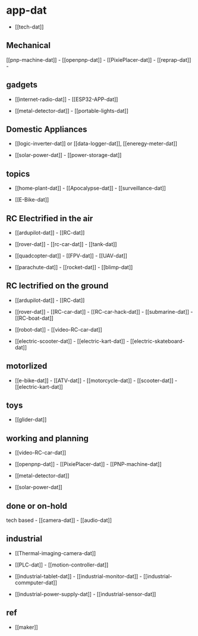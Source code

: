 # app-dat

- [[tech-dat]]

## Mechanical 

[[pnp-machine-dat]] - [[openpnp-dat]] - [[PixiePlacer-dat]] - [[reprap-dat]] - 

## gadgets 

- [[internet-radio-dat]] - [[ESP32-APP-dat]]

- [[metal-detector-dat]] - [[portable-lights-dat]]



## Domestic Appliances 

- [[logic-inverter-dat]] or [[data-logger-dat]], [[eneregy-meter-dat]]

- [[solar-power-dat]] - [[power-storage-dat]]
  
## topics 

- [[home-plant-dat]] - [[Apocalypse-dat]] - [[surveillance-dat]]

- [[E-Bike-dat]]

## RC Electrified in the air

- [[ardupilot-dat]] - [[RC-dat]]

- [[rover-dat]] - [[rc-car-dat]] - [[tank-dat]]

- [[quadcopter-dat]] - [[FPV-dat]] - [[UAV-dat]]

- [[parachute-dat]] - [[rocket-dat]] - [[blimp-dat]]
  
## RC lectrified on the ground  

- [[ardupilot-dat]] - [[RC-dat]]
  
- [[rover-dat]] - [[RC-car-dat]] - [[RC-car-hack-dat]] - [[submarine-dat]] - [[RC-boat-dat]]

- [[robot-dat]] - [[video-RC-car-dat]]

- [[electric-scooter-dat]] - [[electric-kart-dat]] - [[electric-skateboard-dat]]

## motorlized

- [[e-bike-dat]] - [[ATV-dat]] - [[motorcycle-dat]] - [[scooter-dat]] - [[electric-kart-dat]]


## toys 

- [[glider-dat]]

## working and planning

- [[video-RC-car-dat]]

- [[openpnp-dat]] - [[PixiePlacer-dat]] - [[PNP-machine-dat]]

- [[metal-detector-dat]]

- [[solar-power-dat]]


## done or on-hold

tech based - [[camera-dat]] - [[audio-dat]]


## industrial 

- [[Thermal-imaging-camera-dat]]

- [[PLC-dat]] - [[motion-controller-dat]]

- [[industrial-tablet-dat]] - [[industrial-monitor-dat]] - [[industrial-commputer-dat]]

- [[industrial-power-supply-dat]] - [[industrial-sensor-dat]]

## ref 

- [[maker]]